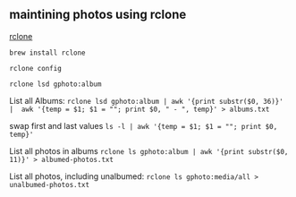## maintining photos using rclone

[rclone](https://rclone.org/googlephotos/)

`brew install rclone
`

`
rclone config
`

`
rclone lsd gphoto:album
`

List all Albums:
`
rclone lsd gphoto:album | awk '{print substr($0, 36)}' |  awk '{temp = $1; $1 = ""; print $0, " - ", temp}' > albums.txt
`

swap first and last values
`
ls -l | awk '{temp = $1; $1 = ""; print $0, temp}'
`

List all photos in albums
`
rclone ls gphoto:album | awk '{print substr($0, 11)}' > albumed-photos.txt
`

List all photos, including unalbumed:
`rclone ls gphoto:media/all > unalbumed-photos.txt`
